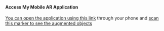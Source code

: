 
#### Access My Mobile AR Application

[You can open the application using this link](https://Manuli1998.github.io/index.html) through your phone and [scan this marker to see the augmented objects](https://killcloud.nyc3.digitaloceanspaces.com/assets/Hiro_marker_ARjs.png)
